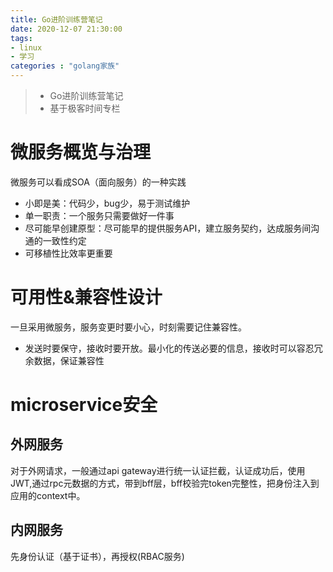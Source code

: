 ```yaml
---
title: Go进阶训练营笔记
date: 2020-12-07 21:30:00
tags:
- linux
- 学习
categories : "golang家族"
---
```


> - Go进阶训练营笔记
> - 基于极客时间专栏

<!-- more-->

# 微服务概览与治理
微服务可以看成SOA（面向服务）的一种实践
- 小即是美：代码少，bug少，易于测试维护
- 单一职责：一个服务只需要做好一件事
- 尽可能早创建原型：尽可能早的提供服务API，建立服务契约，达成服务间沟通的一致性约定
- 可移植性比效率更重要

# 可用性&兼容性设计
一旦采用微服务，服务变更时要小心，时刻需要记住兼容性。
- 发送时要保守，接收时要开放。最小化的传送必要的信息，接收时可以容忍冗余数据，保证兼容性

# microservice安全
## 外网服务
对于外网请求，一般通过api gateway进行统一认证拦截，认证成功后，使用JWT,通过rpc元数据的方式，带到bff层，bff校验完token完整性，把身份注入到应用的context中。

## 内网服务
先身份认证（基于证书），再授权(RBAC服务)